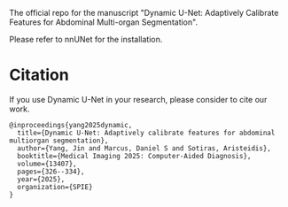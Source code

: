The official repo for the manuscript "Dynamic U-Net: Adaptively Calibrate Features for Abdominal Multi-organ Segmentation".

Please refer to nnUNet for the installation.

Citation
=======
If you use Dynamic U-Net in your research, please consider to cite our work.

```
@inproceedings{yang2025dynamic,
  title={Dynamic U-Net: Adaptively calibrate features for abdominal multiorgan segmentation},
  author={Yang, Jin and Marcus, Daniel S and Sotiras, Aristeidis},
  booktitle={Medical Imaging 2025: Computer-Aided Diagnosis},
  volume={13407},
  pages={326--334},
  year={2025},
  organization={SPIE}
}
```
